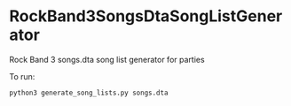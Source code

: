 # RockBand3SongsDtaSongListGenerator
Rock Band 3 songs.dta song list generator for parties

To run:
```
python3 generate_song_lists.py songs.dta
```